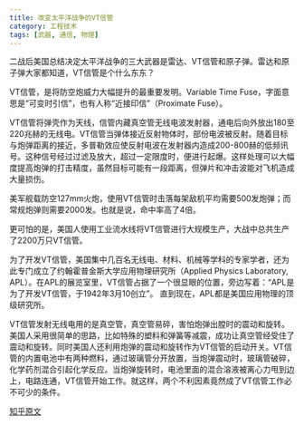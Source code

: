 ```yaml
---
title: 改变太平洋战争的VT信管
category: 工程技术
tags: [武器, 通信, 物理]
---
```


二战后美国总结决定太平洋战争的三大武器是雷达、VT信管和原子弹。雷达和原子弹大家都知道，VT信管是个什么东东？

VT信管，是将防空炮威力大幅提升的最重要发明。Variable Time Fuse，字面意思是“可变时引信”，也有人称“近接印信”（Proximate Fuse）。<!--more-->

VT信管将弹壳作为天线，信管内藏真空管无线电波发射器，通电后向外放出180至220兆赫的无线电。VT信管当弹体接近反射物体时，部份电波被反射。随着目标与炮弹距离的接近，多普勒效应使反射电波在发射器内造成200-800赫的低频讯号。这种信号经过过滤及放大，超过一定限度时，便进行起爆。这样处理可以大幅度提高炮弹的打击精度，虽然目标可能有一段距离，但弹片和冲击波能对飞机造成大量损伤。

美军舰载防空127mm火炮，使用VT信管时击落每架敌机平均需要500发炮弹；而常规炮弹则需要2000发。也就是说，命中率高了4倍。

更可怕的是，美国人使用工业流水线将VT信管进行大规模生产，大战中总共生产了2200万只VT信管。

为了开发VT信管，美国集中几百名无线电、材料、机械等学科的专家学者，还为此专门成立了约翰霍普金斯大学应用物理研究所（Applied Physics Laboratory, APL）。在APL的展览室里，VT信管占据了一个很显眼的位置，旁边写着：“APL是为了开发VT信管，于1942年3月10创立”。 直到现在，APL都是美国应用物理的顶级研究所。

VT信管发射无线电用的是真空管，真空管易碎，害怕炮弹出膛时的震动和旋转。美国人采用很简单的思路，比如特殊的塑料和弹簧等减震，成功让真空管经受住了震动和旋转。同时美国人还利用炮弹的震动和旋转作为VT信管的启动开关。VT信管的内置电池中有两种燃料，通过玻璃管分开放置，当炮弹震动时，玻璃管破碎，化学药剂混合引起化学反应。当炮弹旋转时，电池里面的混合溶液被离心力甩到边上，电路连通，VT信管开始工作。就这样，两个不利因素竟然成了VT信管工作必不可少的条件。

[知乎原文](https://www.zhihu.com/question/51542839/answer/420099687)
